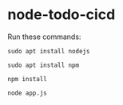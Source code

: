 # node-todo-cicd

Run these commands:


`sudo apt install nodejs`


`sudo apt install npm`


`npm install`

`node app.js`



